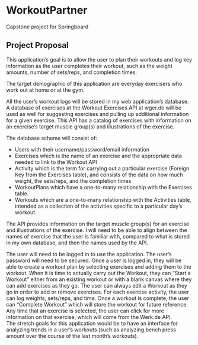 # WorkoutPartner
Capstone project for Springboard

## Project Proposal

This application’s goal is to allow the user to plan their workouts and log key information as the user completes their workout, such as the weight amounts, number of sets/reps, and completion times.  

The target demographic of this application are everyday exercisers who work out at home or at the gym. 

All the user’s workout logs will be stored in my web application’s database.  A database of exercises at the Workout Exercises API at wger.de will be used as well for suggesting exercises and pulling up additional information for a given exercise.  This API has a catalog of exercises with information on an exercise’s target muscle group(s) and illustrations of the exercise.

The database scheme will consist of:
 - Users with their username/password/email information
 - Exercises which is the name of an exercise and the appropriate data needed to link to the Workout API
 - Activity which is the term for carrying out a particular exercise (Foreign Key from the Exercises table), and consists of the data on how much weight, the sets/reps, and the completion times
 - WorkoutPlans which have a one-to-many relationship with the Exercises table.
 - Workouts which are a one-to-many relationship with the Activities table, intended as a collection of the activities specific to a particular day’s workout.

The API provides information on the target muscle group(s) for an exercise and illustrations of the exercise.  I will need to be able to align between the names of exercise that the user is familiar with, compared to what is stored in my own database, and then the names used by the API.  

The user will need to be logged in to use the application.  The user’s password will need to be secured.
Once a user is logged in, they will be able to create a workout plan by selecting exercises and adding them to the workout.  When it is time to actually carry out the Workout, they can “Start a Workout” either from an existing workout or with a blank canvas where they can add exercises as they go.  The user can always edit a Workout as they go in order to add or remove exercises. For each exercise activity, the user can log weights, sets/reps, and time.  Once a workout is complete, the user can “Complete Workout” which will store the workout for future reference.  Any time that an exercise is selected, the user can click for more information on that exercise, which will come from the Werk.de API.  
The stretch goals for this application would be to have an interface for analyzing trends in a user’s workouts (such as analyzing bench press amount over the course of the last month’s workouts).  
